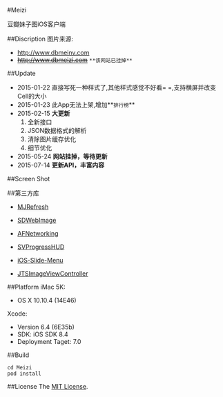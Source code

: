 #Meizi

豆瓣妹子图iOS客户端

##Discription
图片来源:

- http://www.dbmeinv.com
- ~~http://www.dbmeizi.com~~ ``**该网站已挂掉**``

##Update
- 2015-01-22 直接写死一种样式了,其他样式感觉不好看= =,支持横屏并改变Cell的大小
- 2015-01-23 此App无法上架,增加**`排行榜`**
- 2015-02-15 **大更新**
	1. 全新接口
	2. JSON数据格式的解析
	3. 清除图片缓存优化
	4. 细节优化
- 2015-05-24 **网站挂掉，等待更新**
- 2015-07-14 **更新API，丰富内容**

##Screen Shot

##第三方库
- [MJRefresh](https://github.com/CoderMJLee/MJRefresh)
- [SDWebImage](https://github.com/rs/SDWebImage)
- [AFNetworking](https://github.com/AFNetworking/AFNetworking)
- [SVProgressHUD](https://github.com/TransitApp/SVProgressHUD)

- [iOS-Slide-Menu](https://github.com/aryaxt/iOS-Slide-Menu)
- [JTSImageViewController](https://github.com/jaredsinclair/JTSImageViewController)

##Platform
iMac 5K:

- OS X 10.10.4 (14E46)

Xcode:

- Version 6.4 (6E35b)
- SDK: iOS SDK 8.4
- Deployment Taget: 7.0

##Build
```
cd Meizi
pod install
```

##License
The [MIT License](LICENSE).